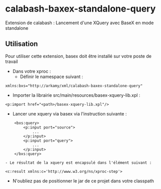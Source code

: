 # calabash-baxex-standalone-query
Extension de calabash : Lancement d'une XQuery avec BaseX en mode standalone

## Utilisation

Pour utiliser cette extension, basex doit être installé sur votre poste de travail

- Dans votre xproc :
  - Définir le namespace suivant :
```
xmlns:bxs="http://arkamy/xml/calabash-baxex-standalone-query"
```

  - Importer la librairie src/main/resources/basex-xquery-lib.xpl : 
```
<p:import href="<path>/basex-xquery-lib.xpl"/>
```

  - Lancer une xquery via basex via l'instruction suivante :
```
	<bxs:query>
		<p:input port="source">
			...
		</p:input>
		<p:input port="query">
			...
		</p:input>
	</bxs:query>
```

    - Le résultat de la xquery est encapsulé dans l'élément suivant :  
```
<c:result xmlns:c='http://www.w3.org/ns/xproc-step'>
```

- N'oubliez pas de positionner le jar de ce projet dans votre classpath